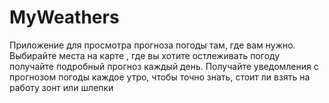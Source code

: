 MyWeathers
===============

Приложение для просмотра прогноза погоды там, где вам нужно.
Выбирайте места на карте , где вы хотите остлеживать погоду получайте подробный прогноз каждый день.
Получайте уведомления с прогнозом погоды каждое утро, чтобы точно знать, стоит ли взять на работу зонт или шлепки
